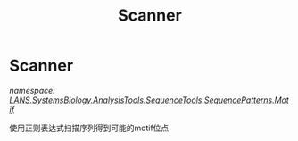 ﻿---
title: Scanner
---

# Scanner
_namespace: [LANS.SystemsBiology.AnalysisTools.SequenceTools.SequencePatterns.Motif](N-LANS.SystemsBiology.AnalysisTools.SequenceTools.SequencePatterns.Motif.html)_

使用正则表达式扫描序列得到可能的motif位点





